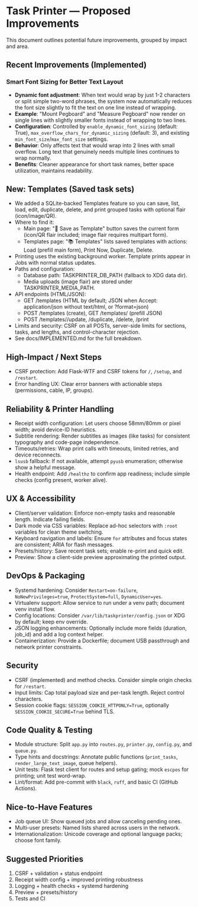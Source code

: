 # Task Printer — Proposed Improvements

This document outlines potential future improvements, grouped by impact and area.

## Recent Improvements (Implemented)

### Smart Font Sizing for Better Text Layout
- **Dynamic font adjustment**: When text would wrap by just 1-2 characters or split simple two-word phrases, the system now automatically reduces the font size slightly to fit the text on one line instead of wrapping.
- **Example**: "Mount Pegboard" and "Measure Pegboard" now render on single lines with slightly smaller fonts instead of wrapping to two lines.
- **Configuration**: Controlled by `enable_dynamic_font_sizing` (default: True), `max_overflow_chars_for_dynamic_sizing` (default: 3), and existing `min_font_size`/`max_font_size` settings.
- **Behavior**: Only affects text that would wrap into 2 lines with small overflow. Long text that genuinely needs multiple lines continues to wrap normally.
- **Benefits**: Cleaner appearance for short task names, better space utilization, maintains readability.

## New: Templates (Saved task sets)
- We added a SQLite-backed Templates feature so you can save, list, load, edit, duplicate, delete, and print grouped tasks with optional flair (icon/image/QR).
- Where to find it:
  - Main page: "💾 Save as Template" button saves the current form (icon/QR flair included; image flair requires multipart form).
  - Templates page: "📚 Templates" lists saved templates with actions: Load (prefill main form), Print Now, Duplicate, Delete.
- Printing uses the existing background worker. Template prints appear in Jobs with normal status updates.
- Paths and configuration:
  - Database path: TASKPRINTER_DB_PATH (fallback to XDG data dir).
  - Media uploads (image flair) are stored under TASKPRINTER_MEDIA_PATH.
- API endpoints (HTML/JSON):
  - GET /templates (HTML by default; JSON when Accept: application/json without text/html, or ?format=json)
  - POST /templates (create), GET /templates/<id> (prefill JSON)
  - POST /templates/<id>/update, /duplicate, /delete, /print
- Limits and security: CSRF on all POSTs, server-side limits for sections, tasks, and lengths, and control-character rejection.
- See docs/IMPLEMENTED.md for the full breakdown.

## High-Impact / Next Steps

- CSRF protection: Add Flask-WTF and CSRF tokens for `/`, `/setup`, and `/restart`.
- Error handling UX: Clear error banners with actionable steps (permissions, cable, IP, groups).

## Reliability & Printer Handling

- Receipt width configuration: Let users choose 58mm/80mm or pixel width; avoid device-ID heuristics.
- Subtitle rendering: Render subtitles as images (like tasks) for consistent typography and code-page independence.
- Timeouts/retries: Wrap print calls with timeouts, limited retries, and device reconnects.
- `lsusb` fallback: If not available, attempt `pyusb` enumeration; otherwise show a helpful message.
- Health endpoint: Add `/healthz` to confirm app readiness; include simple checks (config present, worker alive).

## UX & Accessibility

- Client/server validation: Enforce non-empty tasks and reasonable length. Indicate failing fields.
- Dark mode via CSS variables: Replace ad-hoc selectors with `:root` variables for clean theme switching.
- Keyboard navigation and labels: Ensure `for` attributes and focus states are consistent; ARIA for flash messages.
- Presets/history: Save recent task sets; enable re-print and quick edit.
- Preview: Show a client-side preview approximating the printed output.

## DevOps & Packaging

- Systemd hardening: Consider `Restart=on-failure`, `NoNewPrivileges=true`, `ProtectSystem=full`, `DynamicUser=yes`.
- Virtualenv support: Allow service to run under a venv path; document venv install flow.
- Config locations: Consider `/var/lib/taskprinter/config.json` or XDG by default; keep env override.
- JSON logging enhancements: Optionally include more fields (duration, job_id) and add a log context helper.
- Containerization: Provide a Dockerfile; document USB passthrough and network printer constraints.

## Security

- CSRF (implemented) and method checks. Consider simple origin checks for `/restart`.
- Input limits: Cap total payload size and per-task length. Reject control characters.
- Session cookie flags: `SESSION_COOKIE_HTTPONLY=True`, optionally `SESSION_COOKIE_SECURE=True` behind TLS.

## Code Quality & Testing

- Module structure: Split `app.py` into `routes.py`, `printer.py`, `config.py`, and `queue.py`.
- Type hints and docstrings: Annotate public functions (`print_tasks`, `render_large_text_image`, queue helpers).
- Unit tests: Flask test client for routes and setup gating; mock `escpos` for printing; unit test word-wrap.
- Lint/format: Add pre-commit with `black`, `ruff`, and basic CI (GitHub Actions).

## Nice-to-Have Features

- Job queue UI: Show queued jobs and allow canceling pending ones.
- Multi-user presets: Named lists shared across users in the network.
- Internationalization: Unicode coverage and optional language packs; choose font family.

## Suggested Priorities

1. CSRF + validation + status endpoint
2. Receipt width config + improved printing robustness
3. Logging + health checks + systemd hardening
4. Preview + presets/history
5. Tests and CI
